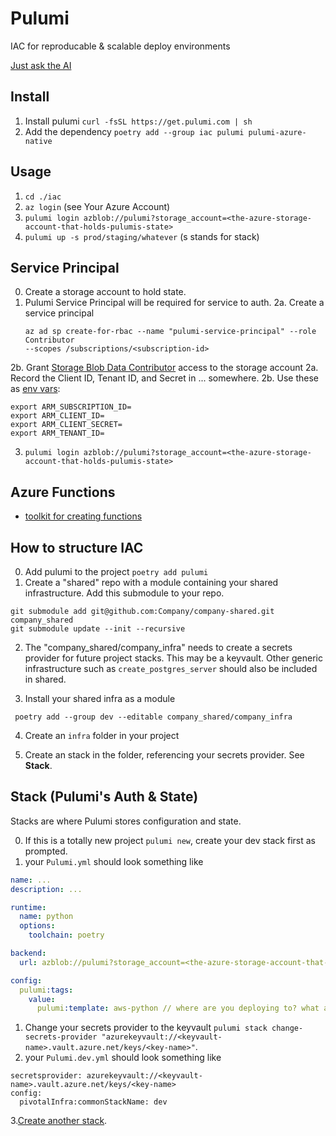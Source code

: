 # Pulumi

IAC for reproducable & scalable deploy environments

[Just ask the AI](https://www.pulumi.com/ai)


## Install
1. Install pulumi `curl -fsSL https://get.pulumi.com | sh`
1. Add the dependency `poetry add --group iac pulumi pulumi-azure-native`

## Usage

1. `cd ./iac`
1. `az login` (see Your Azure Account)
1. `pulumi login azblob://pulumi?storage_account=<the-azure-storage-account-that-holds-pulumis-state>`
1. `pulumi up -s prod/staging/whatever` (s stands for stack)

## Service Principal
0. Create a storage account to hold state.
1. Pulumi Service Principal will be required for service to auth.
2a. Create a service principal
    ```
    az ad sp create-for-rbac --name "pulumi-service-principal" --role Contributor
    --scopes /subscriptions/<subscription-id>
    ```
2b. Grant [Storage Blob Data Contributor](https://learn.microsoft.com/en-us/azure/role-based-access-control/built-in-roles#storage-blob-data-contributor) access to the <the-azure-storage-account-that-holds-pulumis-state> storage account
2a. Record the Client ID, Tenant ID, and Secret in ... somewhere.
2b. Use these as [env vars](https://www.pulumi.com/registry/packages/azure-native/installation-configuration/#set-configuration-using-environment-variables):
```
export ARM_SUBSCRIPTION_ID=
export ARM_CLIENT_ID=
export ARM_CLIENT_SECRET=
export ARM_TENANT_ID=
```
3. `pulumi login azblob://pulumi?storage_account=<the-azure-storage-account-that-holds-pulumis-state>`


## Azure Functions

* [toolkit for creating functions](https://learn.microsoft.com/en-us/azure/azure-functions/functions-run-local?tabs=linux%2Cisolated-process%2Cnode-v4%2Cpython-v2%2Chttp-trigger%2Ccontainer-apps&pivots=programming-language-csharp)


## How to structure IAC

0. Add pulumi to the project `poetry add pulumi`
1. Create a "shared" repo with a module containing your shared infrastructure. Add this submodule to your repo. 

```
git submodule add git@github.com:Company/company-shared.git company_shared
git submodule update --init --recursive
```
2. The "company_shared/company_infra" needs to create a secrets provider for future project stacks. This may be a keyvault. Other generic infrastructure such as `create_postgres_server` should also be included in shared.

3. Install your shared infra as a module

```
 poetry add --group dev --editable company_shared/company_infra
```
4. Create an `infra` folder in your project

5. Create an stack in the folder, referencing your secrets provider. See **Stack**.

## Stack (Pulumi's Auth & State)

Stacks are where Pulumi stores configuration and state.

0. If this is a totally new project `pulumi new`, create your dev stack first as prompted.
1. your `Pulumi.yml` should look something like
```yml
name: ...
description: ...

runtime:
  name: python
  options:
    toolchain: poetry

backend:
  url: azblob://pulumi?storage_account=<the-azure-storage-account-that-holds-pulumis-state> // see Usage / Service Principal

config:
  pulumi:tags:
    value:
      pulumi:template: aws-python // where are you deploying to? what are you writing the pulumi in?
```
1. Change your secrets provider to the keyvault `pulumi stack change-secrets-provider "azurekeyvault://<keyvault-name>.vault.azure.net/keys/<key-name>"`.
2. your `Pulumi.dev.yml` should look something like
```
secretsprovider: azurekeyvault://<keyvault-name>.vault.azure.net/keys/<key-name>
config:
  pivotalInfra:commonStackName: dev
```
3.[Create another stack](https://www.pulumi.com/docs/iac/cli/commands/pulumi_stack_init/). 







